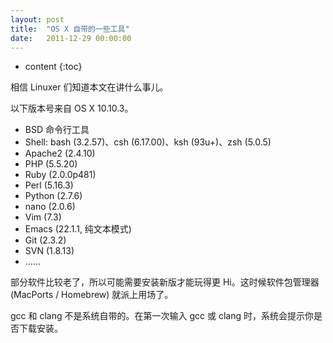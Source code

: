 ```yaml
---
layout: post
title:  "OS X 自带的一些工具"
date:   2011-12-29 00:00:00
---
```

* content
{:toc}

相信 Linuxer 们知道本文在讲什么事儿。

以下版本号来自 OS X 10.10.3。

* BSD 命令行工具
* Shell: bash (3.2.57)、csh (6.17.00)、ksh (93u+)、zsh (5.0.5)
* Apache2 (2.4.10)
* PHP (5.5.20)
* Ruby (2.0.0p481)
* Perl (5.16.3)
* Python (2.7.6)
* nano (2.0.6)
* Vim (7.3)
* Emacs (22.1.1, 纯文本模式)
* Git (2.3.2)
* SVN (1.8.13)
* ……

部分软件比较老了，所以可能需要安装新版才能玩得更 Hi。这时候软件包管理器 (MacPorts / Homebrew) 就派上用场了。

gcc 和 clang 不是系统自带的。在第一次输入 gcc 或 clang 时，系统会提示你是否下载安装。